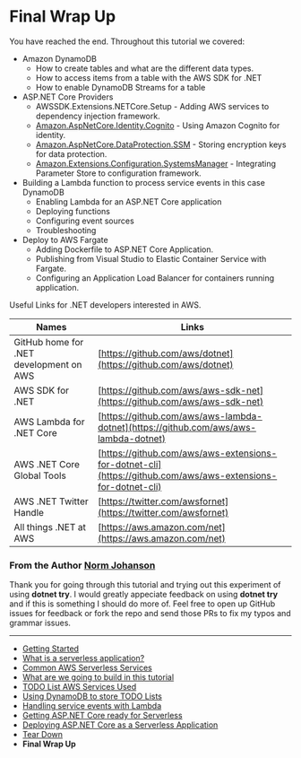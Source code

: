 # Final Wrap Up


You have reached the end. Throughout this tutorial we covered:

* Amazon DynamoDB
  * How to create tables and what are the different data types.
  * How to access items from a table with the AWS SDK for .NET
  * How to enable DynamoDB Streams for a table
* ASP.NET Core Providers
  * AWSSDK.Extensions.NETCore.Setup - Adding AWS services to dependency injection framework.
  * <a href="https://github.com/aws/aws-aspnet-cognito-identity-provider" target="_blank">Amazon.AspNetCore.Identity.Cognito</a> - Using Amazon Cognito for identity.
  * <a href="https://github.com/aws/aws-ssm-data-protection-provider-for-aspnet" target="_blank">Amazon.AspNetCore.DataProtection.SSM</a> - Storing encryption keys for data protection.
  * <a href="https://github.com/aws/aws-dotnet-extensions-configuration" target="_blank">Amazon.Extensions.Configuration.SystemsManager</a> - Integrating Parameter Store to configuration framework.
* Building a Lambda function to process service events in this case DynamoDB
  * Enabling Lambda for an ASP.NET Core application
  * Deploying functions
  * Configuring event sources
  * Troubleshooting
* Deploy to AWS Fargate
  * Adding Dockerfile to ASP.NET Core Application.
  * Publishing from Visual Studio to Elastic Container Service with Fargate.
  * Configuring an Application Load Balancer for containers running application.

Useful Links for .NET developers interested in AWS.

| Names | Links |
|-|-|
|GitHub home for .NET development on AWS|[https://github.com/aws/dotnet](https://github.com/aws/dotnet)| 
|AWS SDK for .NET|[https://github.com/aws/aws-sdk-net](https://github.com/aws/aws-sdk-net)|
|AWS Lambda for .NET Core|[https://github.com/aws/aws-lambda-dotnet](https://github.com/aws/aws-lambda-dotnet)|
|AWS .NET Core Global Tools|[https://github.com/aws/aws-extensions-for-dotnet-cli](https://github.com/aws/aws-extensions-for-dotnet-cli)|
|AWS .NET Twitter Handle|[https://twitter.com/awsfornet](https://twitter.com/awsfornet)|
| All things .NET at AWS | [https://aws.amazon.com/net](https://aws.amazon.com/net)


### From the Author [Norm Johanson](https://twitter.com/socketnorm)
Thank you for going through this tutorial and trying out this experiment of using **dotnet try**. I would greatly 
appeciate feedback on using **dotnet try** and if this is something I should do more of. Feel free to open 
up GitHub issues for feedback or fork the repo and send those PRs to fix my typos and grammar issues.

<!-- Generated Navigation -->
---

* [Getting Started](./GettingStarted.md)
* [What is a serverless application?](./WhatIsServerless.md)
* [Common AWS Serverless Services](./CommonServerlessServices.md)
* [What are we going to build in this tutorial](./WhatAreWeBuilding.md)
* [TODO List AWS Services Used](./TODOListServices.md)
* [Using DynamoDB to store TODO Lists](./DynamoDBModule/WhatIsDynamoDB.md)
* [Handling service events with Lambda](./StreamProcessing/ServiceEvents.md)
* [Getting ASP.NET Core ready for Serverless](./ASP.NETCoreFrontend/TheFrontend.md)
* [Deploying ASP.NET Core as a Serverless Application](./DeployingFrontend/DeployingFrontend.md)
* [Tear Down](./TearDown.md)
* **Final Wrap Up**

